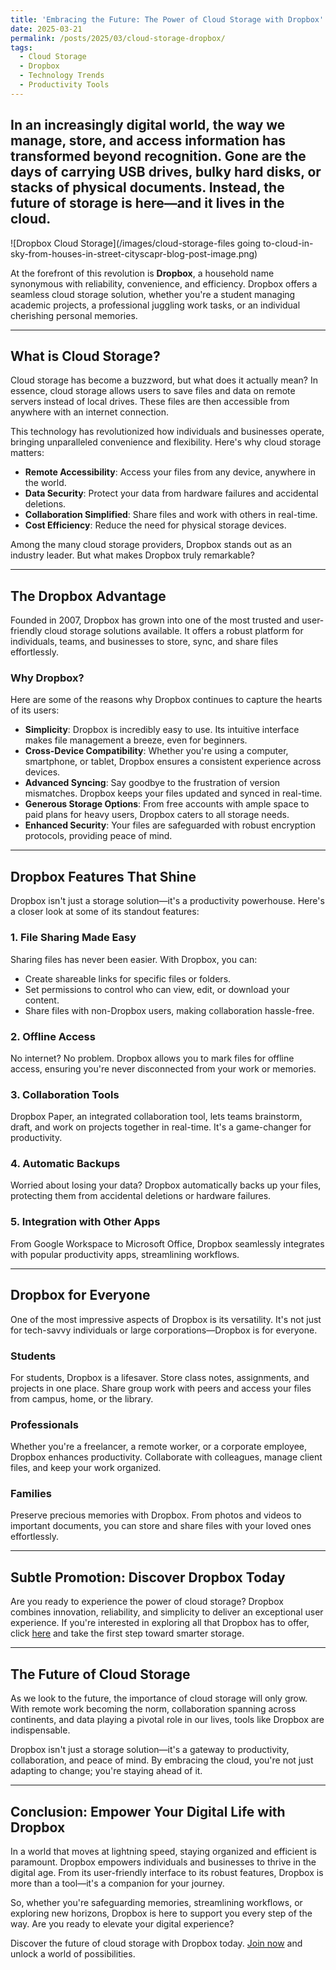 ```yaml
---
title: 'Embracing the Future: The Power of Cloud Storage with Dropbox'
date: 2025-03-21
permalink: /posts/2025/03/cloud-storage-dropbox/
tags:
  - Cloud Storage
  - Dropbox
  - Technology Trends
  - Productivity Tools
---
```


In an increasingly digital world, the way we manage, store, and access information has transformed beyond recognition. Gone are the days of carrying USB drives, bulky hard disks, or stacks of physical documents. Instead, the future of storage is here—and it lives in the cloud.
------

![Dropbox Cloud Storage](/images/cloud-storage-files going to-cloud-in-sky-from-houses-in-street-cityscapr-blog-post-image.png)

At the forefront of this revolution is **Dropbox**, a household name synonymous with reliability, convenience, and efficiency. Dropbox offers a seamless cloud storage solution, whether you're a student managing academic projects, a professional juggling work tasks, or an individual cherishing personal memories.

---

## What is Cloud Storage?

Cloud storage has become a buzzword, but what does it actually mean? In essence, cloud storage allows users to save files and data on remote servers instead of local drives. These files are then accessible from anywhere with an internet connection.

This technology has revolutionized how individuals and businesses operate, bringing unparalleled convenience and flexibility. Here's why cloud storage matters:

- **Remote Accessibility**: Access your files from any device, anywhere in the world.
- **Data Security**: Protect your data from hardware failures and accidental deletions.
- **Collaboration Simplified**: Share files and work with others in real-time.
- **Cost Efficiency**: Reduce the need for physical storage devices.

Among the many cloud storage providers, Dropbox stands out as an industry leader. But what makes Dropbox truly remarkable?

---

## The Dropbox Advantage

Founded in 2007, Dropbox has grown into one of the most trusted and user-friendly cloud storage solutions available. It offers a robust platform for individuals, teams, and businesses to store, sync, and share files effortlessly.

### Why Dropbox?

Here are some of the reasons why Dropbox continues to capture the hearts of its users:

- **Simplicity**: Dropbox is incredibly easy to use. Its intuitive interface makes file management a breeze, even for beginners.
- **Cross-Device Compatibility**: Whether you're using a computer, smartphone, or tablet, Dropbox ensures a consistent experience across devices.
- **Advanced Syncing**: Say goodbye to the frustration of version mismatches. Dropbox keeps your files updated and synced in real-time.
- **Generous Storage Options**: From free accounts with ample space to paid plans for heavy users, Dropbox caters to all storage needs.
- **Enhanced Security**: Your files are safeguarded with robust encryption protocols, providing peace of mind.

---

## Dropbox Features That Shine

Dropbox isn't just a storage solution—it's a productivity powerhouse. Here's a closer look at some of its standout features:

### 1. File Sharing Made Easy

Sharing files has never been easier. With Dropbox, you can:

- Create shareable links for specific files or folders.
- Set permissions to control who can view, edit, or download your content.
- Share files with non-Dropbox users, making collaboration hassle-free.

### 2. Offline Access

No internet? No problem. Dropbox allows you to mark files for offline access, ensuring you're never disconnected from your work or memories.

### 3. Collaboration Tools

Dropbox Paper, an integrated collaboration tool, lets teams brainstorm, draft, and work on projects together in real-time. It's a game-changer for productivity.

### 4. Automatic Backups

Worried about losing your data? Dropbox automatically backs up your files, protecting them from accidental deletions or hardware failures.

### 5. Integration with Other Apps

From Google Workspace to Microsoft Office, Dropbox seamlessly integrates with popular productivity apps, streamlining workflows.

---

## Dropbox for Everyone

One of the most impressive aspects of Dropbox is its versatility. It's not just for tech-savvy individuals or large corporations—Dropbox is for everyone.

### Students

For students, Dropbox is a lifesaver. Store class notes, assignments, and projects in one place. Share group work with peers and access your files from campus, home, or the library.

### Professionals

Whether you're a freelancer, a remote worker, or a corporate employee, Dropbox enhances productivity. Collaborate with colleagues, manage client files, and keep your work organized.

### Families

Preserve precious memories with Dropbox. From photos and videos to important documents, you can store and share files with your loved ones effortlessly.

---

## Subtle Promotion: Discover Dropbox Today

Are you ready to experience the power of cloud storage? Dropbox combines innovation, reliability, and simplicity to deliver an exceptional user experience. If you're interested in exploring all that Dropbox has to offer, click [here](https://www.dropbox.com/referrals/AADijBSrbgTy5J3aimPKUO4z0cBob-Pc29A?src=global9) and take the first step toward smarter storage.

---

## The Future of Cloud Storage

As we look to the future, the importance of cloud storage will only grow. With remote work becoming the norm, collaboration spanning across continents, and data playing a pivotal role in our lives, tools like Dropbox are indispensable.

Dropbox isn't just a storage solution—it's a gateway to productivity, collaboration, and peace of mind. By embracing the cloud, you're not just adapting to change; you're staying ahead of it.

---

## Conclusion: Empower Your Digital Life with Dropbox

In a world that moves at lightning speed, staying organized and efficient is paramount. Dropbox empowers individuals and businesses to thrive in the digital age. From its user-friendly interface to its robust features, Dropbox is more than a tool—it's a companion for your journey.

So, whether you're safeguarding memories, streamlining workflows, or exploring new horizons, Dropbox is here to support you every step of the way. Are you ready to elevate your digital experience?

Discover the future of cloud storage with Dropbox today. [Join now](https://www.dropbox.com/referrals/AADijBSrbgTy5J3aimPKUO4z0cBob-Pc29A?src=global9) and unlock a world of possibilities.
